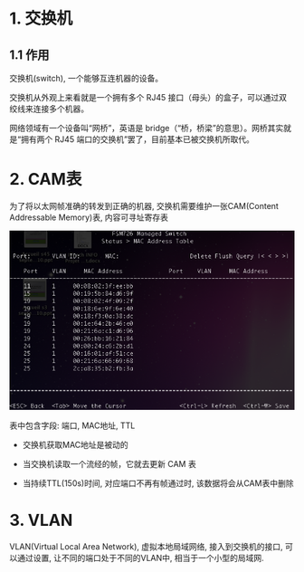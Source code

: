 # 1. 交换机

## 1.1 作用

交换机(switch), 一个能够互连机器的设备。

交换机从外观上来看就是一个拥有多个 RJ45 接口（母头）的盒子，可以通过双绞线来连接多个机器。

网络领域有一个设备叫“网桥”，英语是 bridge（“桥，桥梁”的意思）。网桥其实就是“拥有两个 RJ45 端口的交换机”罢了，目前基本已被交换机所取代。


# 2. CAM表

为了将以太网帧准确的转发到正确的机器, 交换机需要维护一张CAM(Content Addressable Memory)表, 内容可寻址寄存表

![图片描述](03-%E4%BA%A4%E6%8D%A2%E6%9C%BA.assets/0.41818383209902144.png)

表中包含字段: 端口, MAC地址, TTL

* 交换机获取MAC地址是被动的

* 当交换机读取一个流经的帧，它就去更新 CAM 表

* 当持续TTL(150s)时间, 对应端口不再有帧通过时, 该数据将会从CAM表中删除


# 3. VLAN

VLAN(Virtual Local Area Network), 虚拟本地局域网络, 接入到交换机的接口, 可以通过设置, 让不同的端口处于不同的VLAN中, 相当于一个小型的局域网.